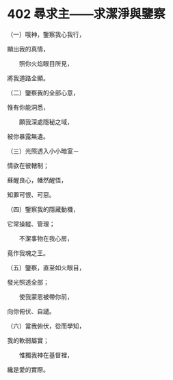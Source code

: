 # 402 尋求主——求潔淨與鑒察

（一）哦神，鑒察我心我行，

顯出我的真情，

　　照你火焰眼目所見，

將我道路全顯。

（二）鑒察我的全部心意，

惟有你能洞悉，

　　願我深處隱秘之域，

被你暴露無遺。

（三）光照透入小小暗室－

情欲在彼轄制；

蘇醒良心，幡然醒悟，

知罪可恨、可惡。

（四）鑒察我的隱藏動機，

它常操縱、管理；

　　不潔事物在我心房，

竟作我魂之王。

（五）鑒察，直至如火眼目，

發光照透全部；

　　使我蒙恩被帶你前，

向你俯伏、自譴。

（六）當我俯伏，從而學知，

我的軟弱屬實；

　　惟獨我神在基督裡，

纔是愛的實際。

